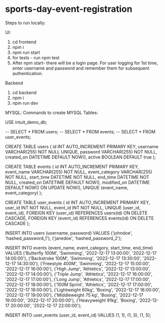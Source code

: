 # sports-day-event-registration

Steps to run locally:

UI:
1. cd frontend
2. npm i
3. npm run start
4. for tests - run npm test
5. After npm start- there will be a login page. For user logging for 1st time, enter username and password and remember them for subsequent authentication.

Backend
1. cd backend
2. npm i
3. npm run dev

MYSQL:
Commands to create MYSQL Tables:

USE intuit_demo_db;

-- SELECT * FROM users;
-- SELECT * FROM events;
-- SELECT * FROM user_events;

CREATE TABLE users (
    id INT AUTO_INCREMENT PRIMARY KEY,
    username VARCHAR(255) NOT NULL UNIQUE,
    password VARCHAR(255) NOT NULL,
    created_on DATETIME DEFAULT NOW(),
    active BOOLEAN DEFAULT true
);

CREATE TABLE events (
    id INT AUTO_INCREMENT PRIMARY KEY,
    event_name VARCHAR(255) NOT NULL,
    event_category VARCHAR(255) NOT NULL,
    start_time DATETIME NOT NULL,
    end_time DATETIME NOT NULL,
    created_on DATETIME DEFAULT NOW(),
    modified_on DATETIME DEFAULT NOW() ON UPDATE NOW(),
    UNIQUE (event_name, event_category)
);

CREATE TABLE user_events (
    id INT AUTO_INCREMENT PRIMARY KEY,
    user_id INT NOT NULL,
    event_id INT NOT NULL,
    UNIQUE (user_id, event_id),
    FOREIGN KEY (user_id) REFERENCES users(id) ON DELETE CASCADE,
    FOREIGN KEY (event_id) REFERENCES events(id) ON DELETE CASCADE
);

INSERT INTO users (username, password) VALUES
('johndoe', 'hashed_password_1'),
('janedoe', 'hashed_password_2');

INSERT INTO events (event_name, event_category, start_time, end_time) VALUES
('Butterfly 100M', 'Swimming', '2022-12-17 13:00:00', '2022-12-17 14:00:00'),
('Backstroke 100M', 'Swimming', '2022-12-17 13:30:00', '2022-12-17 14:30:00'),
('Freestyle 400M', 'Swimming', '2022-12-17 15:00:00', '2022-12-17 16:00:00'),
('High Jump', 'Athletics', '2022-12-17 13:00:00', '2022-12-17 14:00:00'),
('Triple Jump', 'Athletics', '2022-12-17 16:00:00', '2022-12-17 17:00:00'),
('Long Jump', 'Athletics', '2022-12-17 17:00:00', '2022-12-17 18:00:00'),
('100M Sprint', 'Athletics', '2022-12-17 17:00:00', '2022-12-17 18:00:00'),
('Lightweight 60kg', 'Boxing', '2022-12-17 18:00:00', '2022-12-17 19:00:00'),
('Middleweight 75 kg', 'Boxing', '2022-12-17 19:00:00', '2022-12-17 20:00:00'),
('Heavyweight 91kg', 'Boxing', '2022-12-17 20:00:00', '2022-12-17 22:00:00');

INSERT INTO user_events (user_id, event_id) VALUES
(1, 1),
(1, 3),
(1, 5);
